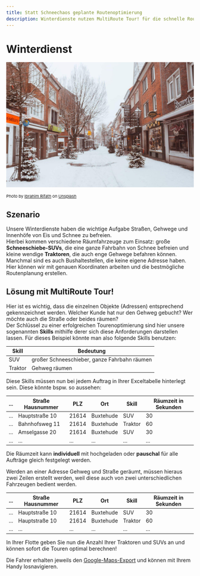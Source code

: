 ```yaml
---
title: Statt Schneechaos geplante Routenoptimierung
description: Winterdienste nutzen MultiRoute Tour! für die schnelle Routenoptimierung mit unterschiedlichen Räumfahrzeugen. Egal, ob mit kleinem Traktor oder großem Räumfahrzeug. Für Winterdienste, Gartenlandschaftsbauer und alle, die im Schnee Routen planen.
---
```


# Winterdienst

![!](assets/snow.jpg)

<div style="font-size: 11px">
Photo by <a href="https://unsplash.com/@photoripey?utm_source=unsplash&utm_medium=referral&utm_content=creditCopyText">Ibrahim Rifath</a> on <a href="https://unsplash.com/s/photos/snow-street?utm_source=unsplash&utm_medium=referral&utm_content=creditCopyText">Unsplash</a></div>

## Szenario

Unsere Winterdienste haben die wichtige Aufgabe Straßen, Gehwege und Innenhöfe von Eis und Schnee zu befreien.<br>
Hierbei kommen verschiedene Räumfahrzeuge zum Einsatz: große **Schneeschiebe-SUVs**, die eine ganze Fahrbahn von Schnee befreien und kleine wendige **Traktoren**, die auch enge Gehwege befahren können. 
Manchmal sind es auch Bushaltestellen, die keine eigene Adresse haben. Hier können wir mit genauen Koordinaten arbeiten und die bestmögliche Routenplanung erstellen.

## Lösung mit MultiRoute Tour!

Hier ist es wichtig, dass die einzelnen Objekte (Adressen) entsprechend gekennzeichnet werden. Welcher Kunde hat nur den Gehweg gebucht? Wer möchte auch die Straße oder beides räumen? <br>
Der Schlüssel zu einer erfolgreichen Tourenoptimierung sind hier unsere sogenannten **Skills** mithilfe derer sich diese Anforderungen darstellen lassen. Für dieses Beispiel könnte man also folgende Skills benutzen: 

|Skill | Bedeutung |
|---|---|
|SUV| großer Schneeschieber, ganze Fahrbahn räumen |
|Traktor| Gehweg räumen |

Diese Skills müssen nun bei jedem Auftrag in Ihrer Exceltabelle hinterlegt sein. Diese könnte bspw. so aussehen: 

|...|Straße Hausnummer|PLZ| Ort | Skill | Räumzeit in Sekunden |
|---|---|---|---|---|---|
|...|Hauptstraße 10| 21614 | Buxtehude |SUV| 30 |
|...|Bahnhofsweg 11| 21614 | Buxtehude |Traktor| 60 |
|...|Amselgasse 20| 21614 | Buxtehude |SUV| 30 |
|...|...| ... | ... |...| ... |

Die Räumzeit kann **individuell** mit hochgeladen oder **pauschal** für alle Aufträge gleich festgelegt werden.<br>

Werden an einer Adresse Gehweg und Straße geräumt, müssen hieraus zwei Zeilen erstellt werden, weil diese auch von zwei unterschiedlichen Fahrzeugen bedient werden.

|...|Straße Hausnummer|PLZ| Ort | Skill | Räumzeit in Sekunden |
|---|---|---|---|---|---|
|...|Hauptstraße 10| 21614 | Buxtehude |SUV| 30 |
|...|Hauptstraße 10| 21614 | Buxtehude |Traktor| 60 |
|...|...| ... | ... |...| ... |

In Ihrer Flotte geben Sie nun die Anzahl Ihrer Traktoren und SUVs an und können sofort die Touren optimal berechnen!

Die Fahrer erhalten jeweils den [Google-Maps-Export](../tour/#tour-exportieren) und können mit Ihrem Handy losnavigieren.
